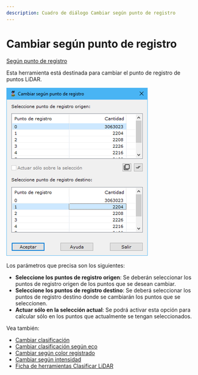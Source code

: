 ```yaml
---
description: Cuadro de diálogo Cambiar según punto de registro
---
```


# Cambiar según punto de registro

[Según punto de registro](./)

Esta herramienta está destinada para cambiar el punto de registro de puntos LiDAR.

![Cuadro de diálogo Cambiar según punto de registro](<../../../.gitbook/assets/image (136).png>)

Los parámetros que precisa son los siguientes:

* **Seleccione los puntos de registro origen**: Se deberán seleccionar los puntos de registro origen de los puntos que se desean cambiar.
* **Seleccione los puntos de registro destino**: Se deberá seleccionar los puntos de registro destino donde se cambiarán los puntos que se seleccionen.
* **Actuar sólo en la selección actual**: Se podrá activar esta opción para calcular sólo en los puntos que actualmente se tengan seleccionados.

Vea también:

* [Cambiar clasificación](https://app.gitbook.com/s/-MVMB4g-NqQ5C2XEeAQK/mdtopx-1/modulo-laser/segun-punto-de-registro/Cuadro%20de%20dialogo%20Cambiar%20clasificacion.htm)
* [Cambiar clasificación según eco](https://app.gitbook.com/s/-MVMB4g-NqQ5C2XEeAQK/mdtopx-1/modulo-laser/segun-punto-de-registro/Cuadro%20de%20dialogo%20Cambiar%20clasificacion%20segun%20eco.htm)
* [Cambiar según color registrado](https://app.gitbook.com/s/-MVMB4g-NqQ5C2XEeAQK/mdtopx-1/modulo-laser/segun-punto-de-registro/Cuadro%20de%20dialogo%20Cambiar%20segun%20color.htm)
* [Cambiar según intensidad](https://app.gitbook.com/s/-MVMB4g-NqQ5C2XEeAQK/mdtopx-1/modulo-laser/segun-punto-de-registro/Cuadro%20de%20dialogo%20Cambiar%20segun%20intensidad.htm)
* [Ficha de herramientas Clasificar LiDAR](https://app.gitbook.com/s/-MVMB4g-NqQ5C2XEeAQK/mdtopx-1/modulo-laser/segun-punto-de-registro/Ficha%20de%20herramientas%20Clasificar%20LiDAR.htm)

